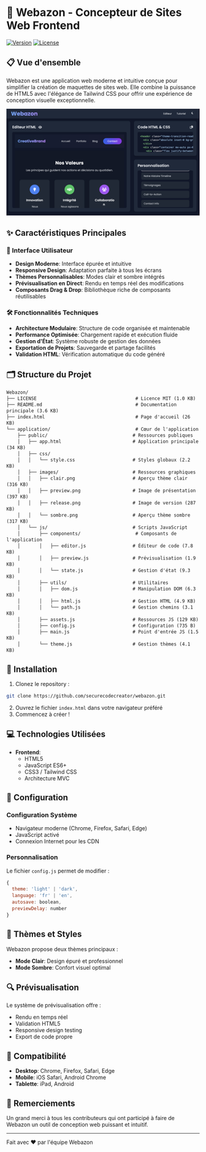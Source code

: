 # 🎨 Webazon - Concepteur de Sites Web Frontend

[![Version](https://img.shields.io/badge/version-1.0.1-blue.svg)](https://github.com/securecodecreator/webazon)
[![License](https://img.shields.io/badge/license-MIT-green.svg)](https://github.com/securecodecreator/webazon/blob/main/LICENSE)

## 📋 Vue d'ensemble

Webazon est une application web moderne et intuitive conçue pour simplifier la création de maquettes de sites web. Elle combine la puissance de HTML5 avec l'élégance de Tailwind CSS pour offrir une expérience de conception visuelle exceptionnelle.

![Aperçu de Webazon](application/public/images/preview.png)

## ✨ Caractéristiques Principales

### 🎯 Interface Utilisateur
- **Design Moderne**: Interface épurée et intuitive
- **Responsive Design**: Adaptation parfaite à tous les écrans
- **Thèmes Personnalisables**: Modes clair et sombre intégrés
- **Prévisualisation en Direct**: Rendu en temps réel des modifications
- **Composants Drag & Drop**: Bibliothèque riche de composants réutilisables

### 🛠️ Fonctionnalités Techniques
- **Architecture Modulaire**: Structure de code organisée et maintenable
- **Performance Optimisée**: Chargement rapide et exécution fluide
- **Gestion d'État**: Système robuste de gestion des données
- **Exportation de Projets**: Sauvegarde et partage facilités
- **Validation HTML**: Vérification automatique du code généré

## 🗂️ Structure du Projet

```
Webazon/
├── LICENSE                                    # Licence MIT (1.0 KB)
├── README.md                                  # Documentation principale (3.6 KB)
├── index.html                                 # Page d'accueil (26 KB)
└── application/                               # Cœur de l'application
    ├── public/                               # Ressources publiques
    │   ├── app.html                          # Application principale (34 KB)
    │   ├── css/
    │   │   └── style.css                     # Styles globaux (2.2 KB)
    │   ├── images/                           # Ressources graphiques
    │   │   ├── clair.png                     # Aperçu thème clair (316 KB)
    │   │   ├── preview.png                   # Image de présentation (397 KB)
    │   │   ├── release.png                   # Image de version (287 KB)
    │   │   └── sombre.png                    # Aperçu thème sombre (317 KB)
    │   └── js/                               # Scripts JavaScript
    │       ├── components/                    # Composants de l'application
    │       │   ├── editor.js                 # Éditeur de code (7.8 KB)
    │       │   ├── preview.js                # Prévisualisation (1.9 KB)
    │       │   └── state.js                  # Gestion d'état (9.3 KB)
    │       ├── utils/                        # Utilitaires
    │       │   ├── dom.js                    # Manipulation DOM (6.3 KB)
    │       │   ├── html.js                   # Gestion HTML (4.9 KB)
    │       │   └── path.js                   # Gestion chemins (3.1 KB)
    │       ├── assets.js                     # Ressources JS (129 KB)
    │       ├── config.js                     # Configuration (735 B)
    │       ├── main.js                       # Point d'entrée JS (1.5 KB)
    │       └── theme.js                      # Gestion thèmes (4.1 KB)
```

## 🚀 Installation

1. Clonez le repository :
```bash
git clone https://github.com/securecodecreator/webazon.git
```

2. Ouvrez le fichier `index.html` dans votre navigateur préféré
3. Commencez à créer !

## 💻 Technologies Utilisées

- **Frontend**:
  - HTML5
  - JavaScript ES6+
  - CSS3 / Tailwind CSS
  - Architecture MVC

## 🔧 Configuration

### Configuration Système
- Navigateur moderne (Chrome, Firefox, Safari, Edge)
- JavaScript activé
- Connexion Internet pour les CDN

### Personnalisation
Le fichier `config.js` permet de modifier :
```javascript
{
  theme: 'light' | 'dark',
  language: 'fr' | 'en',
  autosave: boolean,
  previewDelay: number
}
```

## 🎨 Thèmes et Styles

Webazon propose deux thèmes principaux :
- **Mode Clair**: Design épuré et professionnel
- **Mode Sombre**: Confort visuel optimal

## 🔍 Prévisualisation

Le système de prévisualisation offre :
- Rendu en temps réel
- Validation HTML5
- Responsive design testing
- Export de code propre

## 📱 Compatibilité

- **Desktop**: Chrome, Firefox, Safari, Edge
- **Mobile**: iOS Safari, Android Chrome
- **Tablette**: iPad, Android

## 🌟 Remerciements

Un grand merci à tous les contributeurs qui ont participé à faire de Webazon un outil de conception web puissant et intuitif.

---

Fait avec ❤️ par l'équipe Webazon 